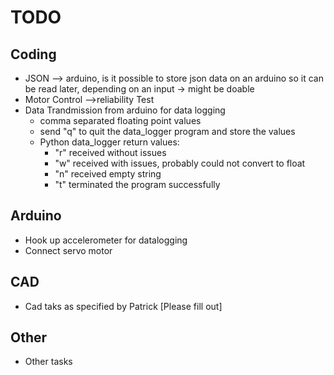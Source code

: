 # TODO
## Coding
- JSON --> arduino, is it possible to store json data on an arduino so it can be read later, depending on an input
 -> might be doable
- Motor Control -->reliability Test
- Data Trandmission from arduino for data logging
  - comma separated floating point values
  - send "q" to quit the data_logger program and store the values
  - Python data_logger return values:
    - "r" received without issues
    - "w" received with issues, probably could not convert to float
    - "n" received empty string
    - "t" terminated the program successfully
## Arduino
- Hook up accelerometer for datalogging
- Connect servo motor
## CAD
- Cad taks as specified by Patrick [Please fill out]
## Other
- Other tasks 
